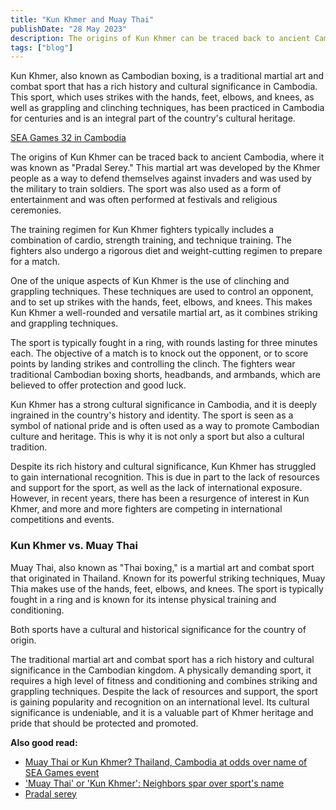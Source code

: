 ```yaml
---
title: "Kun Khmer and Muay Thai"
publishDate: "28 May 2023"
description: The origins of Kun Khmer can be traced back to ancient Cambodia
tags: ["blog"]
---
```


Kun Khmer, also known as Cambodian boxing, is a traditional martial art and combat sport that has a rich history and cultural significance in Cambodia. This sport, which uses strikes with the hands, feet, elbows, and knees, as well as grappling and clinching techniques, has been practiced in Cambodia for centuries and is an integral part of the country's cultural heritage.

[SEA Games 32 in Cambodia](https://cambopedia.com/cambodia-sea-games-32-beyond-the-games/)

The origins of Kun Khmer can be traced back to ancient Cambodia, where it was known as "Pradal Serey." This martial art was developed by the Khmer people as a way to defend themselves against invaders and was used by the military to train soldiers. The sport was also used as a form of entertainment and was often performed at festivals and religious ceremonies.

The training regimen for Kun Khmer fighters typically includes a combination of cardio, strength training, and technique training. The fighters also undergo a rigorous diet and weight-cutting regimen to prepare for a match.

One of the unique aspects of Kun Khmer is the use of clinching and grappling techniques. These techniques are used to control an opponent, and to set up strikes with the hands, feet, elbows, and knees. This makes Kun Khmer a well-rounded and versatile martial art, as it combines striking and grappling techniques.

The sport is typically fought in a ring, with rounds lasting for three minutes each. The objective of a match is to knock out the opponent, or to score points by landing strikes and controlling the clinch. The fighters wear traditional Cambodian boxing shorts, headbands, and armbands, which are believed to offer protection and good luck.

Kun Khmer has a strong cultural significance in Cambodia, and it is deeply ingrained in the country's history and identity. The sport is seen as a symbol of national pride and is often used as a way to promote Cambodian culture and heritage. This is why it is not only a sport but also a cultural tradition.

Despite its rich history and cultural significance, Kun Khmer has struggled to gain international recognition. This is due in part to the lack of resources and support for the sport, as well as the lack of international exposure. However, in recent years, there has been a resurgence of interest in Kun Khmer, and more and more fighters are competing in international competitions and events.

### Kun Khmer vs. Muay Thai

Muay Thai, also known as "Thai boxing," is a martial art and combat sport that originated in Thailand. Known for its powerful striking techniques, Muay Thia makes use of the hands, feet, elbows, and knees. The sport is typically fought in a ring and is known for its intense physical training and conditioning.

Both sports have a cultural and historical significance for the country of origin.

The traditional martial art and combat sport has a rich history and cultural significance in the Cambodian kingdom. A physically demanding sport, it requires a high level of fitness and conditioning and combines striking and grappling techniques. Despite the lack of resources and support, the sport is gaining popularity and recognition on an international level. Its cultural significance is undeniable, and it is a valuable part of Khmer heritage and pride that should be protected and promoted.

**Also good read:**

- [Muay Thai or Kun Khmer? Thailand, Cambodia at odds over name of SEA Games event](https://www.channelnewsasia.com/sport/muay-thai-kun-khmer-thailand-cambodia-sea-games-event-3227791)
- ['Muay Thai' or 'Kun Khmer': Neighbors spar over sport's name](https://asia.nikkei.com/Spotlight/Sports/Muay-Thai-or-Kun-Khmer-Neighbors-spar-over-sport-s-name)
- [Pradal serey](https://en.wikipedia.org/wiki/Pradal_serey)
